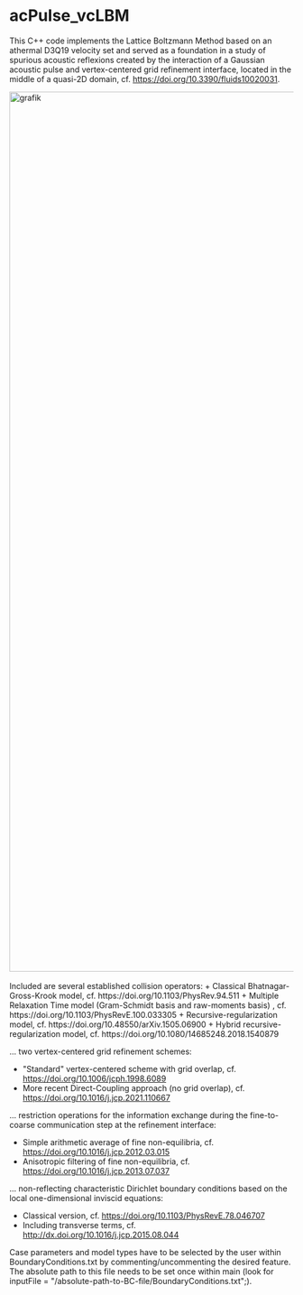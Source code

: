 # acPulse_vcLBM
This C++ code implements the Lattice Boltzmann Method based on an athermal D3Q19 velocity set and served as a foundation in a study of spurious acoustic reflexions created by the interaction of a Gaussian acoustic pulse and vertex-centered grid refinement interface, located in the middle of a quasi-2D domain, cf. https://doi.org/10.3390/fluids10020031.

<img width="2659" height="1560" alt="grafik" src="https://github.com/user-attachments/assets/8cbdb0f1-5742-4e65-b7dc-8ed3d0614d15" />
<br/>
<br/>
Included are several established collision operators:
  + Classical Bhatnagar-Gross-Krook model, cf. https://doi.org/10.1103/PhysRev.94.511
  + Multiple Relaxation Time model (Gram-Schmidt basis and raw-moments basis) , cf. https://doi.org/10.1103/PhysRevE.100.033305
  + Recursive-regularization model, cf. https://doi.org/10.48550/arXiv.1505.06900
  + Hybrid recursive-regularization model, cf. https://doi.org/10.1080/14685248.2018.1540879

... two vertex-centered grid refinement schemes:
  + "Standard" vertex-centered scheme with grid overlap, cf. https://doi.org/10.1006/jcph.1998.6089
  + More recent Direct-Coupling approach (no grid overlap), cf. https://doi.org/10.1016/j.jcp.2021.110667

... restriction operations for the information exchange during the fine-to-coarse communication step at the refinement interface:
  + Simple arithmetic average of fine non-equilibria, cf. https://doi.org/10.1016/j.jcp.2012.03.015
  + Anisotropic filtering of fine non-equilibria, cf. https://doi.org/10.1016/j.jcp.2013.07.037

... non-reflecting characteristic Dirichlet boundary conditions based on the local one-dimensional inviscid equations:
  + Classical version, cf. https://doi.org/10.1103/PhysRevE.78.046707
  + Including transverse terms, cf. http://dx.doi.org/10.1016/j.jcp.2015.08.044

Case parameters and model types have to be selected by the user within BoundaryConditions.txt by commenting/uncommenting the desired feature. The absolute path to this file needs to be set once within main (look for inputFile = "/absolute-path-to-BC-file/BoundaryConditions.txt";).
